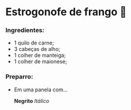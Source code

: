 # Estrogonofe de frango :chicken:

### **Ingredientes**:

- 1 quilo de carne;
- 3 cabeças de alho;
- 1 colher de manteiga;
- 1 colher de maionese;

### **Preparro**:

- Em uma panela com...

  **Negrito**
  _Itálico_

